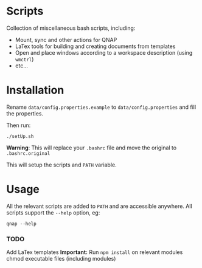 # Scripts

Collection of miscellaneous bash scripts, including:

- Mount, sync and other actions for QNAP
- LaTex tools for building and creating documents from templates
- Open and place windows according to a workspace description (using `wmctrl`)
- etc...

# Installation

Rename `data/config.properties.example` to `data/config.properties` and fill the properties.

Then run:
```
./setUp.sh
```
**Warning**: This will replace your `.bashrc` file and move the original to `.bashrc.original`

This will setup the scripts and `PATH` variable.

# Usage

All the relevant scripts are added to `PATH` and are accessible anywhere.
All scripts support the `--help` option, eg:
```
qnap --help
```

### TODO
Add LaTex templates
**Important:** Run `npm install` on relevant modules
chmod executable files (including modules)
